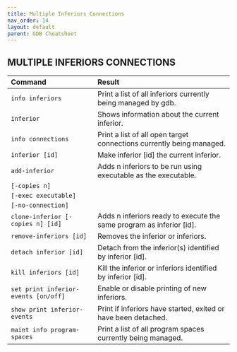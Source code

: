```yaml
---
title: Multiple Inferiors Connections
nav_order: 14
layout: default
parent: GDB Cheatsheet
---
```


## **MULTIPLE INFERIORS CONNECTIONS**

| Command                              | Result                                                               |
| :----------------------------------- | :------------------------------------------------------------------- |
| `info inferiors`                     | Print a list of all inferiors currently being managed by gdb.        |
| `inferior`                           | Shows information about the current inferior.                        |
| `info connections`                   | Print a list of all open target connections currently being managed. | 
| `inferior [id]`                      | Make inferior [id] the current inferior.                             |
| `add-inferior`                       | Adds n inferiors to be run using executable as the executable.       |
| `[-copies n]`                        |                                                                      |
| `[-exec executable]`                 |                                                                      |
| `[-no-connection]`                   |                                                                      |
| `clone-inferior [-copies n] [id]`    | Adds n inferiors ready to execute the same program as inferior [id]. |
| `remove-inferiors [id]`              | Removes the inferior or inferiors.                                   |
| `detach inferior [id]`               | Detach from the inferior(s) identified by inferior [id].             |
| `kill inferiors [id]`                | Kill the inferior or inferiors identified by inferior [id].          |
| `set print inferior-events [on/off]` | Enable or disable printing of new inferiors.                         |
| `show print inferior-events`         | Print if inferiors have started, exited or have been detached.       |
| `maint info program-spaces`          | Print a list of all program spaces currently being managed.          |